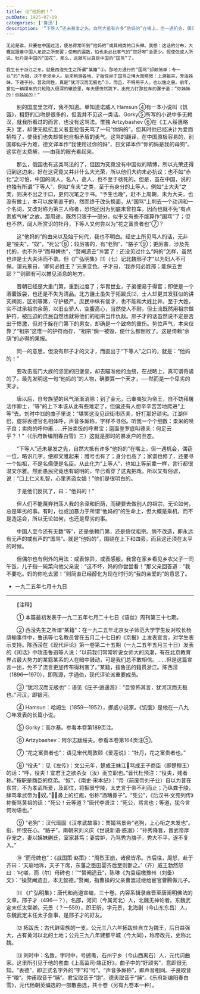 ```yaml
---
title: 论“他妈的！”
pubDate: 1925-07-19
categories: ['鲁迅']
description: '“下等人”还未暴发之先，自然大抵有许多“他妈的”在嘴上，但一遇机会，偶窃一位，略识几字，便即文雅起来：雅号也有了；身分也高了；家谱也修了，还要寻一个始祖，不是名儒便是名臣。'
---
```

    无论是谁，只要在中国过活，便总得常听到“他妈的”或其相类的口头禅。我想：这话的分布，大概就跟着中国人足迹之所至罢；使用的遍数，怕也未必比客气的“您好呀”会更少。假使依或人所说，牡丹是中国的“国花”，那么，这就可以算是中国的“国骂”了。

    我生长于浙江之东，就是西滢先生之所谓“某籍”②。那地方通行的“国骂”却颇简单：专一以“妈”为限，决不牵涉余人。后来稍游各地，才始惊异于国骂之博大而精微：上溯祖宗，旁连姊妹，下递子孙，普及同性，真是“犹河汉而无极也”③。而且，不特用于人，也以施之兽。前年，曾见一辆煤车的只轮陷入很深的辙迹里，车夫便愤然跳下，出死力打那拉车的骡子道：“你姊姊的！你姊姊的！”
    
　　别的国度里怎样，我不知道。单知道诺威人 Hamsun ④有一本小说叫《饥饿》，粗野的口吻是很多的，但我并不见这一类话。Gorky⑤所写的小说中多无赖汉，就我所看过的而言，也没有这骂法。惟独 Artzybashev ⑥在《工人绥惠略夫》里，却使无抵抗主义者亚拉借夫骂了一句“你妈的”。但其时他已经决计为爱而牺牲了，使我们也失却笑他自相矛盾的勇气。这骂的翻译，在中国原极容易的，别国却似乎为难，德文译本作“我使用过你的妈”，日文译本作“你的妈是我的母狗”。这实在太费解，──由我的眼光看起来。

　　那么，俄国也有这类骂法的了，但因为究竟没有中国似的精博，所以光荣还得归到这边来。好在这究竟又并非什么大光荣，所以他们大约未必抗议；也不如“赤化”之可怕，中国的阔人，名人，高人，也不至于骇死的。但是，虽在中国，说的也独有所谓“下等人”，例如“车夫”之类，至于有身分的上等人，例如“士大夫”之类，则决不出之于口，更何况笔之于书。“予生也晚”，赶不上周朝，未为大夫，也没有做士，本可以放笔直干的，然而终于改头换面，从“国骂”上削去一个动词和一个名词，又改对称为第三人称者，恐怕还因为到底未曾拉车，因而也就不免“有点贵族气味”之故。那用途，既然只限于一部分，似乎又有些不能算作“国骂”了；但也不然，阔人所赏识的牡丹，下等人又何尝以为“花之富贵者也”⑦？

　　这“他妈的”的由来以及始于何代，我也不明白。经史上所见骂人的话，无非是“役夫”，“奴”，“死公”⑧；较厉害的，有“老狗”，“貉子”⑨；更厉害，涉及先代的，也不外乎“而母婢也”，“赘阉遗丑”⑩罢了！还没见过什么“妈的”怎样，虽然也许是士大夫讳而不录。但《广弘明集》⑾（七）记北魏邢子才“以为妇人不可保。谓元景曰，‘卿何必姓王？’元景变色。子才曰，‘我亦何必姓邢；能保五世耶？’”则颇有可以推见消息的地方。

　　晋朝已经是大重门第，重到过度了；华胄世业，子弟便易于得官；即使是一个酒囊饭袋，也还是不失为清品。北方疆土虽失于拓跋氏⑿，士人却更其发狂似的讲究阀阅，区别等第，守护极严。庶民中纵有俊才，也不能和大姓比并。至于大姓，实不过承祖宗余荫，以旧业骄人，空腹高心，当然使人不耐。但士流既然用祖宗做护符，被压迫的庶民自然也就将他们的祖宗当作仇敌。邢子才的话虽然说不定是否出于愤激，但对于躲在门第下的男女，却确是一个致命的重伤。势位声气，本来仅靠了“祖宗”这惟一的护符而存，“祖宗”倘一被毁，便什么都倒败了。这是倚赖“余荫”的必得的果报。

　　同一的意思，但没有邢子才的文才，而直出于“下等人”之口的，就是：“他妈的！”

　　要攻击高门大族的坚固的旧堡垒，却去瞄准他的血统，在战略上，真可谓奇谲的了。最先发明这一句“他妈的”的人物，确要算一个天才，──然而是一个卑劣的天才。

　　唐以后，自夸族望的风气渐渐消除；到了金元，已奉夷狄为帝王，自不妨拜屠沽作卿士，“等”的上下本该从此有些难定了，但偏还有人想辛辛苦苦地爬进“上等”去。刘时中⒀的曲子里说：“堪笑这没见识街市匹夫，好打那好顽劣。江湖伴侣，旋将表德官名相体呼，声音多厮称，字样不寻俗。听我一个个细数：粜米的唤子良；卖肉的呼仲甫……开张卖饭的呼君宝；磨面登罗底叫德夫：何足云乎？！”（《乐府新编阳春白雪》三）这就是那时的暴发户的丑态。

　　“下等人”还未暴发之先，自然大抵有许多“他妈的”在嘴上，但一遇机会，偶窃一位，略识几字，便即文雅起来：雅号也有了；身分也高了；家谱也修了，还要寻一个始祖，不是名儒便是名臣。从此化为“上等人”，也如上等前辈一样，言行都很温文尔雅。然而愚民究竟也有聪明的，早已看穿了这鬼把戏，所以又有俗谚，说：“口上仁义礼智，心里男盗女娼！”他们是很明白的。

　　于是他们反抗了，曰：“他妈的！”

　　但人们不能蔑弃扫荡人我的余泽和旧荫，而硬要去做别人的祖宗，无论如何，总是卑劣的事。有时，也或加暴力于所谓“他妈的”的生命上，但大概是乘机，而不是造运会，所以无论如何，也还是卑劣的事。

　　中国人至今还有无数“等”，还是依赖门第，还是倚仗祖宗。倘不改造，即永远有无声的或有声的“国骂”。就是“他妈的”，围绕在上下和四旁，而且这还须在太平的时候。

　　但偶尔也有例外的用法：或表惊异，或表感服。我曾在家乡看见乡农父子一同午饭，儿子指一碗菜向他父亲说：“这不坏，妈的你尝尝看！”那父亲回答道：“我不要吃。妈的你吃去罢！”则简直已经醇化为现在时行的“我的亲爱的”的意思了。

- 一九二五年七月十九日

* * *
　　【注释】

　　① 本篇最初发表于一九二五年七月二十七日《语丝》周刊第三十七期。

　　② 西滢先生之所谓“某籍”：在一九二五年北京女子师范大学学生反对校长杨荫榆事件中，鲁迅等七名教员曾在五月二十七日的《京报》上发表宣言，对学生表示支持。陈西滢在《现代评论》第一卷第二十五期（一九二五年五月三十日）发表的《闲话》中攻击鲁迅等人说：“以前我们常常听说女师大的风潮，有在北京教育界占最大势力的某籍某系的人在暗中鼓动，可是我们总不敢相信。……但是这篇宣言一出，免不了流言更加传布得利害了。”某籍，指鲁迅的籍贯浙江。陈西滢（1896—1970），即陈源，字通伯，现代评论派重要成员。

　　③ “犹河汉而无极也”：语见《庄子·逍遥游》：“吾惊怖其言，犹河汉而无极也。”河汉，即银河。

　　④ Hamsun：哈姆生（1859—1952），挪威小说家。《饥饿》是他在一八九〇年发表的长篇小说。

　　⑤ Gorky：高尔基。参看本卷第189页注。

　　⑥ Artzybashev：阿尔志跋绥夫。参看本卷第164页注⑤。

　　⑦ “花之富贵者也”：语见宋代周敦颐《爱莲说》：“牡丹，花之富贵者也。”

　　⑧ “役夫”：见《左传》：文公元年，楚成王妹江骂成王子商臣（即楚穆王）的话：“呼，役夫！宜君王之欲杀女（汝）而立职也。”晋代杜预注：“役夫，贱者称。”按职是商臣的庶弟。“奴”，《南史·宋本纪》：“帝（前废帝刘子业）自以为昔在东宫，不为孝武所爱，及即位，将掘景宁陵，太史言于帝不利而止；乃纵粪于陵，肆骂孝武帝为奴。”，鼻上的红疱，俗称“酒糟鼻子”。“死公”，《后汉书·文苑列传》祢衡骂黄祖的话：“死公！云等道？”唐代李贤注：“死公，骂言也；等道，犹今言何勿语也。”

　　⑨ “老狗”：汉代班固《汉孝武故事》：栗姬骂景帝“老狗，上心衔之未发也”。衔，怀恨在心。“貉子”，南朝宋刘义庆《世说新语·惑溺》：“孙秀降晋，晋武帝厚存宠之，妻以姨妹蒯氏，室家甚笃；妻尝妒，乃骂秀为貉子，秀大不平，遂不复入。”

　　⑩ “而母婢也”：《战国策·赵策》：“周烈王崩，诸侯皆吊。齐后往，周怒，赴于齐曰：‘天崩地坼，天子下席，东藩之臣田婴齐后至则斮之。’（齐）威王勃然怒曰：‘叱嗟，而（尔）母碑也！’”“赘阉遗丑”，陈琳《为袁绍檄豫州（刘备）文》：“操赘阉遗丑，本无懿德。”赘阉，指曹操的父亲曹嵩过继给宦官曹腾做儿子。

　　⑾ 《广弘明集》：唐代和尚道宣编，三十卷。内容系辑录自晋至唐阐明佛法的文章。邢子才（496—？），名邵，河间（今属河北）人，北魏无神论者。东魏武定末任太常卿。元景（？—559），即王昕，字元景，北海剧（今山东东昌）人，东魏武定末任太子詹事，是邢子才的好友。

　　⑿ 拓跋氏：古代鲜卑族的一支。公元三八六年拓跋珪自立为魏王，后日益强大，占有黄河以北的土地；公元三九八年建都平城（今大同），称帝改元，史称北魏。

　　⒀ 刘时中：名致，字时中，号逋斋，石州宁乡（今山西离石）人，元代词曲家。这里所引见于他的套曲《上高监司·端正好》。曲子中的“好顽劣”，意即很无知。“表德”，即正式名字外的“字”和“号”。“声音多厮称”，即声音相同。子良取音于“粮”。仲甫取音于“脯”。君宝取音于“饱”。德夫取音于“脯”。《乐府新编阳春白雪》，元代杨朝英编选的一部散曲选，共十卷（另有九卷本一种）。
